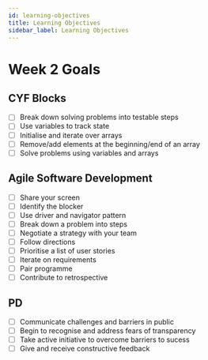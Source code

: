 ```yaml
---
id: learning-objectives
title: Learning Objectives
sidebar_label: Learning Objectives
---
```


# Week 2 Goals

## CYF Blocks

- [ ] Break down solving problems into testable steps
- [ ] Use variables to track state
- [ ] Initialise and iterate over arrays
- [ ] Remove/add elements at the beginning/end of an array
- [ ] Solve problems using variables and arrays

## Agile Software Development

- [ ] Share your screen
- [ ] Identify the blocker
- [ ] Use driver and navigator pattern
- [ ] Break down a problem into steps
- [ ] Negotiate a strategy with your team
- [ ] Follow directions
- [ ] Prioritise a list of user stories
- [ ] Iterate on requirements
- [ ] Pair programme
- [ ] Contribute to retrospective

## PD

- [ ] Communicate challenges and barriers in public
- [ ] Begin to recognise and address fears of transparency  
- [ ] Take active initiative to overcome barriers to sucess
- [ ] Give and receive constructive feedback
